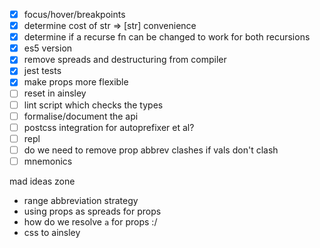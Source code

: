 - [x] focus/hover/breakpoints
- [x] determine cost of str => [str] convenience
- [x] determine if a recurse fn can be changed to work for both recursions
- [x] es5 version
- [x] remove spreads and destructuring from compiler
- [x] jest tests
- [x] make props more flexible
- [ ] reset in ainsley
- [ ] lint script which checks the types
- [ ] formalise/document the api
- [ ] postcss integration for autoprefixer et al?
- [ ] repl
- [ ] do we need to remove prop abbrev clashes if vals don't clash
- [ ] mnemonics

mad ideas zone

- range abbreviation strategy
- using props as spreads for props
- how do we resolve `a` for props :/
- css to ainsley
